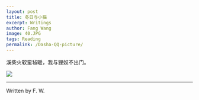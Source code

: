 ```yaml
---
layout: post
title: 冬日与小猫
excerpt: Writings
author: Fang Wang
image: 40.JPG
tags: Reading
permalink: /Dasha-QQ-picture/
---
```


溪柴火软蛮毡暖，我与狸奴不出门。

![]({{site.baseurl}}/img/cat1.jpg)

****

Written by F. W. 
